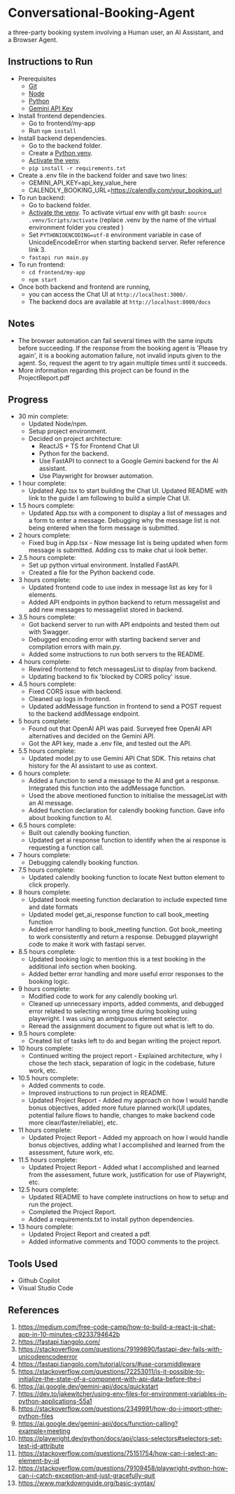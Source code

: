 # Conversational-Booking-Agent
 a three-party booking system involving a Human user, an AI Assistant, and a Browser Agent. 

## Instructions to Run
* Prerequisites
    * [Git](https://git-scm.com/book/en/v2/Getting-Started-Installing-Git)
    * [Node](https://docs.npmjs.com/downloading-and-installing-node-js-and-npm)
    * [Python](https://www.python.org/downloads/)
    * [Gemini API Key](https://ai.google.dev/gemini-api/docs/quickstart)
* Install frontend dependencies.
    * Go to frontend/my-app
    * Run `npm install`
* Install backend dependencies.
    * Go to the backend folder.
    * Create a [Python venv](https://docs.python.org/3/library/venv.html).
    * [Activate the venv](https://docs.python.org/3/library/venv.html#how-venvs-work).
    * `pip install -r requirements.txt`
* Create a .env file in the backend folder and save two lines:
    * GEMINI_API_KEY=api_key_value_here
    * CALENDLY_BOOKING_URL=https://calendly.com/your_booking_url
* To run backend:
    * Go to backend folder. 
    * [Activate the venv](https://docs.python.org/3/library/venv.html#how-venvs-work). To activate virtual env with git bash: `source .venv/Scripts/activate` (replace .venv by the name of the virtual environment folder you created  ) 
    * Set `PYTHONIOENCODING=utf-8` environment variable in case of UnicodeEncodeError when starting backend server. Refer reference link 3.
    * `fastapi run main.py`
* To run frontend:
    * `cd frontend/my-app`
    * `npm start`
* Once both backend and frontend are running, 
    * you can access the Chat UI at `http://localhost:3000/`. 
    * The backend docs are available at `http://localhost:8000/docs`

## Notes
* The browser automation can fail several times with the same inputs before succeeding. If the response from the booking agent is 'Please try again', it is a booking automation failure, not invalid inputs given to the agent. So, request the agent to try again multiple times until it succeeds.
* More information regarding this project can be found in the ProjectReport.pdf

## Progress
* 30 min complete:
    * Updated Node/npm.
    * Setup project environment.
    * Decided on project architecture:
        * ReactJS + TS for Frontend Chat UI
        * Python for the backend. 
        * Use FastAPI to connect to a Google Gemini backend for the AI assistant.
        * Use Playwright for browser automation.  
* 1 hour complete:
    * Updated App.tsx to start building the Chat UI. Updated README with link to the guide I am following to build a simple Chat UI.
* 1.5 hours complete:
    * Updated App.tsx with a component to display a list of messages and a form to enter a message. Debugging why the message list is not being entered when the form message is submitted.
* 2 hours complete:
    * Fixed bug in App.tsx - Now message list is being updated when form message is submitted. Adding css to make chat ui look better.
* 2.5 hours complete:
    * Set up python virtual environment. Installed FastAPI. 
    * Created a file for the Python backend code.
* 3 hours complete:
    * Updated frontend code to use index in message list as key for li elements.
    * Added API endpoints in python backend to return messagelist and add new messages to messagelist stored in backend.
* 3.5 hours complete:
    * Got backend server to run with API endpoints and tested them out with Swagger.
    * Debugged encoding error with starting backend server and compilation errors with main.py.
    * Added some instructions to run both servers to the README.
* 4 hours complete:
    * Rewired frontend to fetch messagesList to display from backend.
    * Updating backend to fix 'blocked by CORS policy' issue.
* 4.5 hours complete:
    * Fixed CORS issue with backend.
    * Cleaned up logs in frontend.
    * Updated addMessage function in frontend to send a POST request to the backend addMessage endpoint.
* 5 hours complete:
    * Found out that OpenAI API was paid. Surveyed free OpenAI API alternatives and decided on the Gemini API.
    * Got the API key, made a .env file, and tested out the API.
* 5.5 hours complete:
    * Updated model.py to use Gemini API Chat SDK. This retains chat history for the AI assistant to use as context.
* 6 hours complete:
    * Added a function to send a message to the AI and get a response. Integrated this function into the addMessage function.
    * Used the above mentioned function to initialise the messageList with an AI message.
    * Added function declaration for calendly booking function. Gave info about booking function to AI.
* 6.5 hours complete:
    * Built out calendly booking function.
    * Updated get ai response function to identify when the ai response is requesting a function call.
* 7 hours complete:
    * Debugging calendly booking function.
* 7.5 hours complete:
    * Updated calendly booking function to locate Next button element to click properly.
* 8 hours complete:
    * Updated book meeting function declaration to include expected time and date formats
    * Updated model get_ai_response function to call book_meeting function
    * Added error handling to book_meeting function. Got book_meeting to work consistently and return a response. Debugged playwright code to make it work with fastapi server.
* 8.5 hours complete:
    * Updated booking logic to mention this is a test booking in the additional info section when booking.
    * Added better error handling and more useful error responses to the booking logic.
* 9 hours complete:
    * Modified code to work for any calendly booking url.
    * Cleaned up unnecessary imports, added comments, and debugged error related to selecting wrong time during booking using playwright. I was using an ambiguous element selector.
    * Reread the assignment document to figure out what is left to do.
* 9.5 hours complete:
    * Created list of tasks left to do and began writing the project report.
* 10 hours complete:
    * Continued writing the project report - Explained architecture, why I chose the tech stack, separation of logic in the codebase, future work, etc.
* 10.5 hours complete:
    * Added comments to code.
    * Improved instructions to run project in README.
    * Updated Project Report - Added my approach on how I would handle bonus objectives, added more future planned work(UI updates, potential failure flows to handle, changes to make backend code more clear/faster/reliable), etc.
* 11 hours complete:
    * Updated Project Report - Added my approach on how I would handle bonus objectives, adding what I accomplished and learned from the assessment, future work, etc.
* 11.5 hours complete:
    * Updated Project Report - Added what I accomplished and learned from the assessment, future work, justification for use of Playwright, etc.
* 12.5 hours complete:
    * Updated README to have complete instructions on how to setup and run the project.
    * Completed the Project Report.
    * Added a requirements.txt to install python dependencies.
* 13 hours complete:
    * Updated Project Report and created a pdf.
    * Added informative comments and TODO comments to the project.

## Tools Used
* Github Copilot
* Visual Studio Code

## References
1. https://medium.com/free-code-camp/how-to-build-a-react-js-chat-app-in-10-minutes-c9233794642b
2. https://fastapi.tiangolo.com/
3. https://stackoverflow.com/questions/79199890/fastapi-dev-fails-with-unicodeencodeerror
4. https://fastapi.tiangolo.com/tutorial/cors/#use-corsmiddleware
5. https://stackoverflow.com/questions/72253011/is-it-possible-to-initialize-the-state-of-a-component-with-api-data-before-the-i
6. https://ai.google.dev/gemini-api/docs/quickstart
7. https://dev.to/jakewitcher/using-env-files-for-environment-variables-in-python-applications-55a1
8. https://stackoverflow.com/questions/2349991/how-do-i-import-other-python-files
9. https://ai.google.dev/gemini-api/docs/function-calling?example=meeting
10. https://playwright.dev/python/docs/api/class-selectors#selectors-set-test-id-attribute
11. https://stackoverflow.com/questions/75151754/how-can-i-select-an-element-by-id
12. https://stackoverflow.com/questions/79109458/playwright-python-how-can-i-catch-exception-and-just-gracefully-quit
13. https://www.markdownguide.org/basic-syntax/